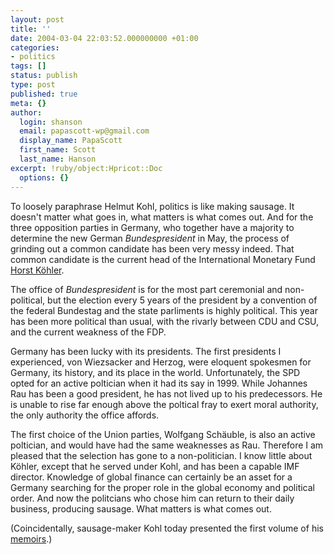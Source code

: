 ```yaml
---
layout: post
title: ''
date: 2004-03-04 22:03:52.000000000 +01:00
categories:
- politics
tags: []
status: publish
type: post
published: true
meta: {}
author:
  login: shanson
  email: papascott-wp@gmail.com
  display_name: PapaScott
  first_name: Scott
  last_name: Hanson
excerpt: !ruby/object:Hpricot::Doc
  options: {}
---
```

<p>To loosely paraphrase Helmut Kohl, politics is like making sausage. It doesn't matter what goes in, what matters is what comes out. And for the three opposition parties in Germany, who together have a majority to determine the new German <em>Bundespresident</em> in May, the process of grinding out a   common candidate has been very messy indeed. That common candidate is the current head of the International Monetary Fund <a title="IMF Chairman Resigns (washingtonpost.com)" href="http://www.washingtonpost.com/wp-dyn/articles/A30514-2004Mar4.html">Horst Köhler</a>.</p>
<p>The office of <em>Bundespresident</em> is for the most part ceremonial and non-political, but the election every 5 years of the president by a convention of the federal Bundestag and the state parliments is highly political. This year has been more political than usual, with the rivarly between CDU and CSU, and the current weakness of the FDP. </p>
<p>Germany has been lucky with its presidents. The first presidents I experienced, von Wiezsacker and Herzog, were eloquent spokesmen for Germany, its history, and its place in the world. Unfortunately, the SPD opted for an active poltician when it had its say in 1999. While Johannes Rau has been a good president, he has not lived up to his predecessors. He is unable to rise far enough above the poltical fray to exert moral authority, the only authority the office affords. </p>
<p>The first choice of the Union parties, Wolfgang Schäuble, is also an active poltician, and would have had the same weaknesses as Rau. Therefore I am pleased that the selection has gone to a non-politician. I know little about Köhler, except that he served under Kohl, and has been a capable IMF director. Knowledge of global finance can certainly be an asset for a Germany searching for the proper role in the global economy and political order. And now the politcians who chose him can return to their daily business, producing sausage. What matters is what comes out.</p>
<p>(Coincidentally, sausage-maker Kohl today presented the first volume of his <a title="Amazon.de: Bücher: Erinnerungen" href="http://www.amazon.de/exec/obidos/ASIN/3426272180/qid=1078437363/sr=2-1/ref=sr_2_11_1/028-5204065-7104530">memoirs</a>.)</p>
